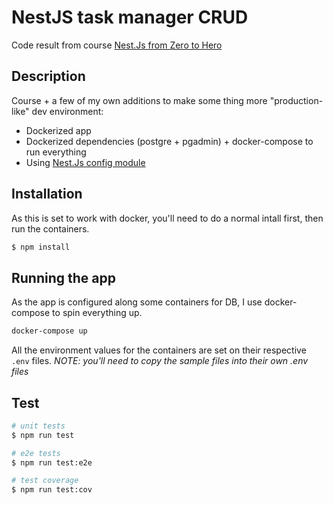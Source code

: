 # NestJS task manager CRUD
Code result from course [Nest.Js from Zero to Hero](https://www.udemy.com/course/nestjs-zero-to-hero/)

## Description
Course + a few of my own additions to make some thing more "production-like" dev environment:
- Dockerized app
- Dockerized dependencies (postgre + pgadmin) + docker-compose to run everything
- Using [Nest.Js config module](https://github.com/nestjs/config)

## Installation
As this is set to work with docker, you'll need to do a normal intall first, then run the containers.
```bash
$ npm install
```

## Running the app
As the app is configured along some containers for DB, I use docker-compose to spin everything up.
```bash
docker-compose up
```
All the environment values for the containers are set on their respective `.env` files.
_NOTE: you'll need to copy the sample files into their own .env files_

## Test

```bash
# unit tests
$ npm run test

# e2e tests
$ npm run test:e2e

# test coverage
$ npm run test:cov
```
